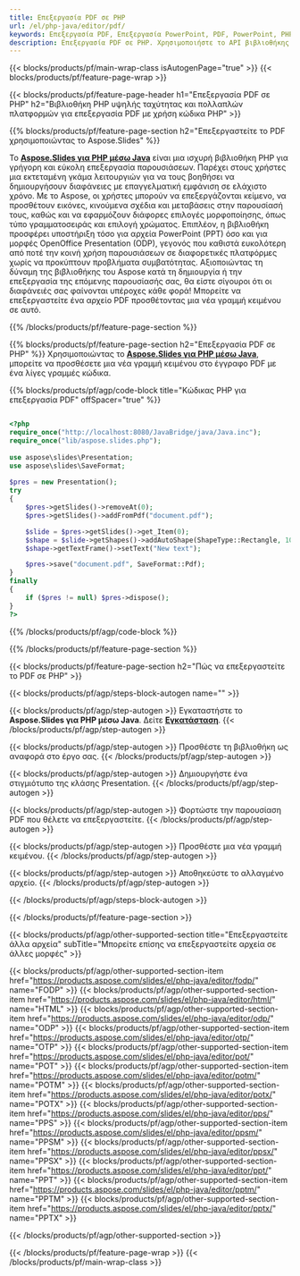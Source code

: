 ```yaml
---
title: Επεξεργασία PDF σε PHP
url: /el/php-java/editor/pdf/
keywords: Επεξεργασία PDF, Επεξεργασία PowerPoint, PDF, PowerPoint, PHP API, Βιβλιοθήκη PHP
description: Επεξεργασία PDF σε PHP. Χρησιμοποιήστε το API βιβλιοθήκης PHP για να επεξεργαστείτε αρχεία PDF
---
```


{{< blocks/products/pf/main-wrap-class isAutogenPage="true" >}}
{{< blocks/products/pf/feature-page-wrap >}}

{{< blocks/products/pf/feature-page-header h1="Επεξεργασία PDF σε PHP" h2="Βιβλιοθήκη PHP υψηλής ταχύτητας και πολλαπλών πλατφορμών για επεξεργασία PDF με χρήση κώδικα PHP" >}}

{{% blocks/products/pf/feature-page-section h2="Επεξεργαστείτε το PDF χρησιμοποιώντας το Aspose.Slides" %}}

Το [**Aspose.Slides για PHP μέσω Java**](https://products.aspose.com/slides/el/php-java/) είναι μια ισχυρή βιβλιοθήκη PHP για γρήγορη και εύκολη επεξεργασία παρουσιάσεων. Παρέχει στους χρήστες μια εκτεταμένη γκάμα λειτουργιών για να τους βοηθήσει να δημιουργήσουν διαφάνειες με επαγγελματική εμφάνιση σε ελάχιστο χρόνο. Με το Aspose, οι χρήστες μπορούν να επεξεργάζονται κείμενο, να προσθέτουν εικόνες, κινούμενα σχέδια και μεταβάσεις στην παρουσίασή τους, καθώς και να εφαρμόζουν διάφορες επιλογές μορφοποίησης, όπως τύπο γραμματοσειράς και επιλογή χρώματος. Επιπλέον, η βιβλιοθήκη προσφέρει υποστήριξη τόσο για αρχεία PowerPoint (PPT) όσο και για μορφές OpenOffice Presentation (ODP), γεγονός που καθιστά ευκολότερη από ποτέ την κοινή χρήση παρουσιάσεων σε διαφορετικές πλατφόρμες χωρίς να προκύπτουν προβλήματα συμβατότητας. Αξιοποιώντας τη δύναμη της βιβλιοθήκης του Aspose κατά τη δημιουργία ή την επεξεργασία της επόμενης παρουσίασής σας, θα είστε σίγουροι ότι οι διαφάνειές σας φαίνονται υπέροχες κάθε φορά!
Μπορείτε να επεξεργαστείτε ένα αρχείο PDF προσθέτοντας μια νέα γραμμή κειμένου σε αυτό. 

{{% /blocks/products/pf/feature-page-section %}}

{{% blocks/products/pf/feature-page-section  h2="Επεξεργασία PDF σε PHP" %}}
Χρησιμοποιώντας το [**Aspose.Slides για PHP μέσω Java**](https://products.aspose.com/slides/el/php-java/), μπορείτε να προσθέσετε μια νέα γραμμή κειμένου στο έγγραφο PDF με ένα λίγες γραμμές κώδικα.

{{% blocks/products/pf/agp/code-block title="Κώδικας PHP για επεξεργασία PDF" offSpacer="true" %}}

```php

<?php
require_once("http://localhost:8080/JavaBridge/java/Java.inc");
require_once("lib/aspose.slides.php");
 
use aspose\slides\Presentation;
use aspose\slides\SaveFormat;
 
$pres = new Presentation();
try
{
    $pres->getSlides()->removeAt(0);
    $pres->getSlides()->addFromPdf("document.pdf");

    $slide = $pres->getSlides()->get_Item(0);     
    $shape = $slide->getShapes()->addAutoShape(ShapeType::Rectangle, 10, 10, 100, 50);
    $shape->getTextFrame()->setText("New text");

    $pres->save("document.pdf", SaveFormat::Pdf);
}
finally
{
    if ($pres != null) $pres->dispose();
}
?>
```
{{% /blocks/products/pf/agp/code-block %}}

{{% /blocks/products/pf/feature-page-section %}}

{{< blocks/products/pf/feature-page-section  h2="Πώς να επεξεργαστείτε το PDF σε PHP" >}}

{{< blocks/products/pf/agp/steps-block-autogen name="" >}}


{{< blocks/products/pf/agp/step-autogen >}}
Εγκαταστήστε το **Aspose.Slides για PHP μέσω Java**. Δείτε [**Εγκατάσταση**](https://docs.aspose.com/slides/php-java/installation/).
{{< /blocks/products/pf/agp/step-autogen >}}

{{< blocks/products/pf/agp/step-autogen >}}
Προσθέστε τη βιβλιοθήκη ως αναφορά στο έργο σας.
{{< /blocks/products/pf/agp/step-autogen >}}

{{< blocks/products/pf/agp/step-autogen >}}
Δημιουργήστε ένα στιγμιότυπο της κλάσης Presentation.
{{< /blocks/products/pf/agp/step-autogen >}}

{{< blocks/products/pf/agp/step-autogen >}}
Φορτώστε την παρουσίαση PDF που θέλετε να επεξεργαστείτε.
{{< /blocks/products/pf/agp/step-autogen >}}

{{< blocks/products/pf/agp/step-autogen >}}
Προσθέστε μια νέα γραμμή κειμένου.
{{< /blocks/products/pf/agp/step-autogen >}}

{{< blocks/products/pf/agp/step-autogen >}}
Αποθηκεύστε το αλλαγμένο αρχείο.
{{< /blocks/products/pf/agp/step-autogen >}}

{{< /blocks/products/pf/agp/steps-block-autogen >}}


{{< /blocks/products/pf/feature-page-section >}}

{{< blocks/products/pf/agp/other-supported-section title="Επεξεργαστείτε άλλα αρχεία" subTitle="Μπορείτε επίσης να επεξεργαστείτε αρχεία σε άλλες μορφές" >}}

{{< blocks/products/pf/agp/other-supported-section-item href="https://products.aspose.com/slides/el/php-java/editor/fodp/" name="FODP" >}}
{{< blocks/products/pf/agp/other-supported-section-item href="https://products.aspose.com/slides/el/php-java/editor/html/" name="HTML" >}}
{{< blocks/products/pf/agp/other-supported-section-item href="https://products.aspose.com/slides/el/php-java/editor/odp/" name="ODP" >}}
{{< blocks/products/pf/agp/other-supported-section-item href="https://products.aspose.com/slides/el/php-java/editor/otp/" name="OTP" >}}
{{< blocks/products/pf/agp/other-supported-section-item href="https://products.aspose.com/slides/el/php-java/editor/pot/" name="POT" >}}
{{< blocks/products/pf/agp/other-supported-section-item href="https://products.aspose.com/slides/el/php-java/editor/potm/" name="POTM" >}}
{{< blocks/products/pf/agp/other-supported-section-item href="https://products.aspose.com/slides/el/php-java/editor/potx/" name="POTX" >}}
{{< blocks/products/pf/agp/other-supported-section-item href="https://products.aspose.com/slides/el/php-java/editor/pps/" name="PPS" >}}
{{< blocks/products/pf/agp/other-supported-section-item href="https://products.aspose.com/slides/el/php-java/editor/ppsm/" name="PPSM" >}}
{{< blocks/products/pf/agp/other-supported-section-item href="https://products.aspose.com/slides/el/php-java/editor/ppsx/" name="PPSX" >}}
{{< blocks/products/pf/agp/other-supported-section-item href="https://products.aspose.com/slides/el/php-java/editor/ppt/" name="PPT" >}}
{{< blocks/products/pf/agp/other-supported-section-item href="https://products.aspose.com/slides/el/php-java/editor/pptm/" name="PPTM" >}}
{{< blocks/products/pf/agp/other-supported-section-item href="https://products.aspose.com/slides/el/php-java/editor/pptx/" name="PPTX" >}}


{{< /blocks/products/pf/agp/other-supported-section >}}

{{< /blocks/products/pf/feature-page-wrap >}}
{{< /blocks/products/pf/main-wrap-class >}}